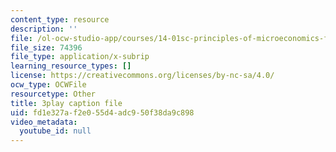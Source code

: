 ```yaml
---
content_type: resource
description: ''
file: /ol-ocw-studio-app/courses/14-01sc-principles-of-microeconomics-fall-2011/fd1e327af2e055d4adc950f38da9c898_IuQjBqzmUKA.vtt
file_size: 74396
file_type: application/x-subrip
learning_resource_types: []
license: https://creativecommons.org/licenses/by-nc-sa/4.0/
ocw_type: OCWFile
resourcetype: Other
title: 3play caption file
uid: fd1e327a-f2e0-55d4-adc9-50f38da9c898
video_metadata:
  youtube_id: null
---
```

